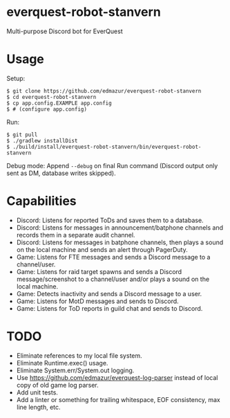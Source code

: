 # everquest-robot-stanvern
Multi-purpose Discord bot for EverQuest

# Usage

Setup:

```
$ git clone https://github.com/edmazur/everquest-robot-stanvern
$ cd everquest-robot-stanvern
$ cp app.config.EXAMPLE app.config
$ # (configure app.config)
```

Run:

```
$ git pull
$ ./gradlew installDist
$ ./build/install/everquest-robot-stanvern/bin/everquest-robot-stanvern
```

Debug mode: Append `--debug` on final Run command (Discord output only sent as DM, database writes skipped).

# Capabilities
- Discord: Listens for reported ToDs and saves them to a database.
- Discord: Listens for messages in announcement/batphone channels and records them in a separate audit channel.
- Discord: Listens for messages in batphone channels, then plays a sound on the local machine and sends an alert through PagerDuty.
- Game: Listens for FTE messages and sends a Discord message to a channel/user.
- Game: Listens for raid target spawns and sends a Discord message/screenshot to a channel/user and/or plays a sound on the local machine.
- Game: Detects inactivity and sends a Discord message to a user.
- Game: Listens for MotD messages and sends to Discord.
- Game: Listens for ToD reports in guild chat and sends to Discord.

# TODO
- Eliminate references to my local file system.
- Eliminate Runtime.exec() usage.
- Eliminate System.err/System.out logging.
- Use https://github.com/edmazur/everquest-log-parser instead of local copy of old game log parser.
- Add unit tests.
- Add a linter or something for trailing whitespace, EOF consistency, max line length, etc.